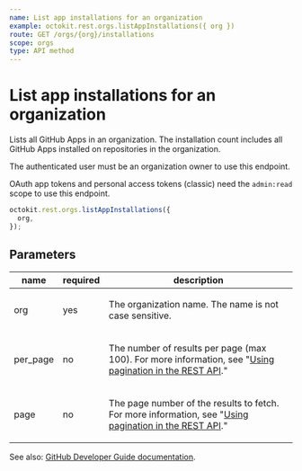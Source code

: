 ```yaml
---
name: List app installations for an organization
example: octokit.rest.orgs.listAppInstallations({ org })
route: GET /orgs/{org}/installations
scope: orgs
type: API method
---
```


# List app installations for an organization

Lists all GitHub Apps in an organization. The installation count includes
all GitHub Apps installed on repositories in the organization.

The authenticated user must be an organization owner to use this endpoint.

OAuth app tokens and personal access tokens (classic) need the `admin:read` scope to use this endpoint.

```js
octokit.rest.orgs.listAppInstallations({
  org,
});
```

## Parameters

<table>
  <thead>
    <tr>
      <th>name</th>
      <th>required</th>
      <th>description</th>
    </tr>
  </thead>
  <tbody>
    <tr><td>org</td><td>yes</td><td>

The organization name. The name is not case sensitive.

</td></tr>
<tr><td>per_page</td><td>no</td><td>

The number of results per page (max 100). For more information, see "[Using pagination in the REST API](https://docs.github.com/rest/using-the-rest-api/using-pagination-in-the-rest-api)."

</td></tr>
<tr><td>page</td><td>no</td><td>

The page number of the results to fetch. For more information, see "[Using pagination in the REST API](https://docs.github.com/rest/using-the-rest-api/using-pagination-in-the-rest-api)."

</td></tr>
  </tbody>
</table>

See also: [GitHub Developer Guide documentation](https://docs.github.com/rest/orgs/orgs#list-app-installations-for-an-organization).
